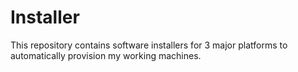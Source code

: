 # Installer

This repository contains software installers for 3 major platforms to automatically provision my working machines.
